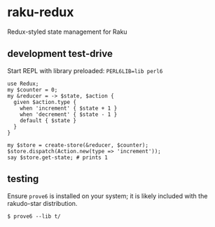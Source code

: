 # raku-redux

Redux-styled state management for Raku

## development test-drive

Start REPL with library preloaded: `PERL6LIB=lib perl6`

```perl6
use Redux;
my $counter = 0;
my &reducer = -> $state, $action {
  given $action.type {
    when 'increment' { $state + 1 }
    when 'decrement' { $state - 1 }
    default { $state }
  }
}

my $store = create-store(&reducer, $counter);
$store.dispatch(Action.new(type => 'increment'));
say $store.get-state; # prints 1
```


## testing

Ensure `prove6` is installed on your system; it is likely included with the
rakudo-star distribution.

```
$ prove6 --lib t/
```
